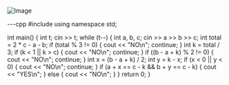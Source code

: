 
![Image](https://github.com/user-attachments/assets/751efbad-e5be-4e26-ad9e-fa07852f4685)

---cpp
#include <iostream>
using namespace std;

int main() {
    int t;
    cin >> t;
    while (t--) {
        int a, b, c;
        cin >> a >> b >> c;
        int total = 2 * c - a - b;
        if (total % 3 != 0) {
            cout << "NO\n";
            continue;
        }
        int k = total / 3;
        if (k < 1 || k > c) {
            cout << "NO\n";
            continue;
        }
        if ((b - a + k) % 2 != 0) {
            cout << "NO\n";
            continue;
        }
        int x = (b - a + k) / 2;
        int y = k - x;
        if (x < 0 || y < 0) {
            cout << "NO\n";
            continue;
        }
        if (a + x == c - k && b + y == c - k) {
            cout << "YES\n";
        } else {
            cout << "NO\n";
        }
    }
    return 0;
}
